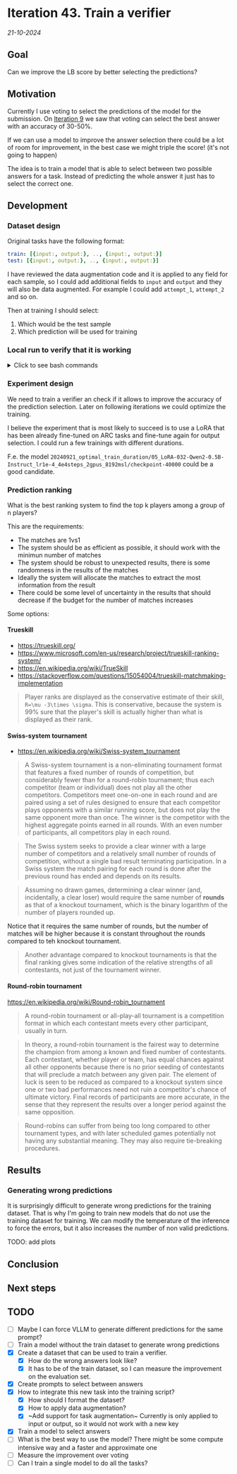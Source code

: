 # Iteration 43. Train a verifier

_21-10-2024_

## Goal

Can we improve the LB score by better selecting the predictions?

## Motivation

Currently I use voting to select the predictions of the model for the submission. On [Iteration 9](Iteration_09_improve_inference.md) we saw that voting can select the
best answer with an accuracy of 30-50%.

If we can use a model to improve the answer selection there could be a lot of room
for improvement, in the best case we might triple the score! (it's not going to happen)

The idea is to train a model that is able to select between two possible answers
for a task. Instead of predicting the whole answer it just has to select the correct one.

## Development

### Dataset design

Original tasks have the following format:

```yaml
train: [{input:, output:}, .., {input:, output:}]
test: [{input:, output:}, .., {input:, output:}]
```

I have reviewed the data augmentation code and it is applied to any field for each sample, so I could
add additional fields to `input` and `output` and they will also be data augmented. For example I could
add `attempt_1`, `attempt_2` and so on.

Then at training I should select:

1. Which would be the test sample
2. Which prediction will be used for training

### Local run to verify that it is working

<details>
  <summary>Click to see bash commands</summary>

```bash
python fine-tuning.py \
--model_path /home/gbarbadillo/data/Qwen2.5-0.5B \
--device_map None \
--lora_r 128 \
--output_dir /mnt/hdd0/Kaggle/arc24/models/20241023_debug_verifier/01_baseline \
--train_datasets /mnt/hdd0/Kaggle/arc24/data/verifier/training_v0.json select-output-from-examples-v0 \
--val_dataset /mnt/hdd0/Kaggle/arc24/data/new_partitions/smaller_5_tasks.json output-from-examples-v1 \
--grid_encoder "GridShapeEncoder(RowNumberEncoder(MinimalGridEncoder()))" \
--max_steps 10 \
--logging_steps 10 \
--eval_steps 200 \
--batch_size 16 \
--learning_rate 1e-4 \
--max_seq_len 4096 \
--no-resume_from_checkpoint \
--verbose
```

</details>

### Experiment design

We need to train a verifier an check if it allows to improve the accuracy of the prediction selection.
Later on following iterations we could optimize the training.

I believe the experiment that is most likely to succeed is to use a LoRA that has been already fine-tuned
on ARC tasks and fine-tune again for output selection. I could run a few trainings with different durations.

F.e. the model `20240921_optimal_train_duration/05_LoRA-032-Qwen2-0.5B-Instruct_lr1e-4_4e4steps_2gpus_8192msl/checkpoint-40000` could be
a good candidate.

### Prediction ranking

What is the best ranking system to find the top k players among a group of n players?

This are the requirements:

- The matches are 1vs1
- The system should be as efficient as possible, it should work with the minimun number of matches
- The system should be robust to unexpected results, there is some randomness in the results of the matches
- Ideally the system will allocate the matches to extract the most information from the result
- There could be some level of uncertainty in the results that should decrease if the budget for the number of matches increases

Some options:

#### Trueskill

- <https://trueskill.org/>
- <https://www.microsoft.com/en-us/research/project/trueskill-ranking-system/>
- <https://en.wikipedia.org/wiki/TrueSkill>
- <https://stackoverflow.com/questions/15054004/trueskill-matchmaking-implementation>

> Player ranks are displayed as the conservative estimate of their skill, `R=\mu -3\times \sigma`. This is conservative, because the system is 99% sure that the player's skill is actually higher than what is displayed as their rank.

#### Swiss-system tournament

- <https://en.wikipedia.org/wiki/Swiss-system_tournament>

> A Swiss-system tournament is a non-eliminating tournament format that features a fixed number of rounds of competition, but considerably fewer than for a round-robin tournament; thus each competitor (team or individual) does not play all the other competitors. Competitors meet one-on-one in each round and are paired using a set of rules designed to ensure that each competitor plays opponents with a similar running score, but does not play the same opponent more than once. The winner is the competitor with the highest aggregate points earned in all rounds. With an even number of participants, all competitors play in each round.

<!--- --->

> The Swiss system seeks to provide a clear winner with a large number of competitors and a relatively small number of rounds of competition, without a single bad result terminating participation. In a Swiss system the match pairing for each round is done after the previous round has ended and depends on its results.

<!--- --->

> Assuming no drawn games, determining a clear winner (and, incidentally, a clear loser) would require the same number of **rounds** as that of a knockout tournament, which is the binary logarithm of the number of players rounded up.

Notice that it requires the same number of rounds, but the number of matches will be higher because it is constant throughout the rounds compared to teh knockout tournament.

> Another advantage compared to knockout tournaments is that the final ranking gives some indication of the relative strengths of all contestants, not just of the tournament winner.

#### Round-robin tournament

<https://en.wikipedia.org/wiki/Round-robin_tournament>

> A round-robin tournament or all-play-all tournament is a competition format in which each contestant meets every other participant, usually in turn.

<!--- --->

> In theory, a round-robin tournament is the fairest way to determine the champion from among a known and fixed number of contestants. Each contestant, whether player or team, has equal chances against all other opponents because there is no prior seeding of contestants that will preclude a match between any given pair. The element of luck is seen to be reduced as compared to a knockout system since one or two bad performances need not ruin a competitor's chance of ultimate victory. Final records of participants are more accurate, in the sense that they represent the results over a longer period against the same opposition.

<!--- --->

> Round-robins can suffer from being too long compared to other tournament types, and with later scheduled games potentially not having any substantial meaning. They may also require tie-breaking procedures.

## Results

### Generating wrong predictions

It is surprisingly difficult to generate wrong predictions for the training dataset. That is why
I'm going to train new models that do not use the training dataset for training. We can modify
the temperature of the inference to force the errors, but it also increases the number of non valid predictions.

TODO: add plots


## Conclusion

## Next steps

## TODO

- [ ] Maybe I can force VLLM to generate different predictions for the same prompt?
- [ ] Train a model without the train dataset to generate wrong predictions
- [x] Create a dataset that can be used to train a verifier.
  - [x] How do the wrong answers look like?
  - [x] It has to be of the train dataset, so I can measure the improvement on the evaluation set.
- [x] Create prompts to select between answers
- [x] How to integrate this new task into the training script?
  - [x] How should I format the dataset?
  - [x] How to apply data augmentation?
  - [x] ~Add support for task augmentation~ Currently is only applied to input or output, so it would not work with a new key
- [x] Train a model to select answers
- [ ] What is the best way to use the model? There might be some compute intensive way and a faster and approximate one
- [ ] Measure the improvement over voting
- [ ] Can I train a single model to do all the tasks?
